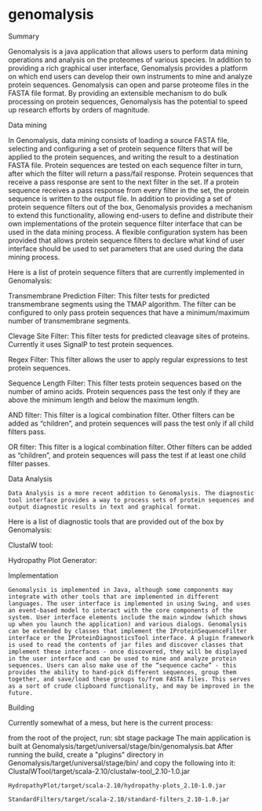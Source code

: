 genomalysis
===========

Summary

Genomalysis is a java application that allows users to perform data mining operations and analysis on the proteomes of various species. In addition to providing a rich graphical user interface, Genomalysis provides a platform on which end users can develop their own instruments to mine and analyze protein sequences. Genomalysis can open and parse proteome files in the FASTA file format. By providing an extensible mechanism to do bulk processing on protein sequences, Genomalysis has the potential to speed up research efforts by orders of magnitude.

Data mining

In Genomalysis, data mining consists of loading a source FASTA file, selecting and configuring a set of protein sequence filters that will be applied to the protein sequences, and writing the result to a destination FASTA file. Protein sequences are tested on each sequence filter in turn, after which the filter will return a pass/fail response. Protein sequences that receive a pass response are sent to the next filter in the set. If a protein sequence receives a pass response from every filter in the set, the protein sequence is written to the output file.
In addition to providing a set of protein sequence filters out of the box, Genomalysis provides a mechanism to extend this functionality, allowing end-users to define and distribute their own implementations of the protein sequence filter interface that can be used in the data mining process. A flexible configuration system has been provided that allows protein sequence filters to declare what kind of user interface should be used to set parameters that are used during the data mining process.

Here is a list of protein sequence filters that are currently implemented in Genomalysis:

Transmembrane Prediction Filter: This filter tests for predicted transmembrane segments using the TMAP algorithm. The filter can be configured to only pass protein sequences that have a minimum/maximum number of transmembrane segments.

Clevage Site Filter: This filter tests for predicted cleavage sites of proteins. Currently it uses SignalP to test protein sequences.

Regex Filter: This filter allows the user to apply regular expressions to test protein sequences.

Sequence Length Filter: This filter tests protein sequences based on the number of amino acids. Protein sequences pass the test only if they are above the minimum length and below the maximum length.

AND filter: This filter is a logical combination filter. Other filters can be added as “children”, and protein sequences will pass the test only if all child filters pass.

OR filter: This filter is a logical combination filter. Other filters can be added as “children”, and protein sequences will pass the test if at least one child filter passes.

Data Analysis

	Data Analysis is a more recent addition to Genomalysis. The diagnostic tool interface provides a way to process sets of protein sequences and output diagnostic results in text and graphical format.

Here is a list of diagnostic tools that are provided out of the box by Genomalysis:

ClustalW tool:

Hydropathy Plot Generator:

Implementation

	Genomalysis is implemented in Java, although some components may integrate with other tools that are implemented in different languages. The user interface is implemented in using Swing, and uses an event-based model to interact with the core components of the system. User interface elements include the main window (which shows up when you launch the application) and various dialogs. Genomalysis can be extended by classes that implement the IProteinSequenceFilter interface or the IProteinDiagnosticsTool interface. A plugin framework is used to read the contents of jar files and discover classes that implement these interfaces - once discovered, they will be displayed in the user interface and can be used to mine and analyze protein sequences. Users can also make use of the “sequence cache” - this provides the ability to hand-pick different sequences, group them together, and save/load these groups to/from FASTA files. This serves as a sort of crude clipboard functionality, and may be improved in the future.

Building

Currently somewhat of a mess, but here is the current process:

from the root of the project, run: 
	sbt stage package
The main application is built at Genomalysis/target/universal/stage/bin/genomalysis.bat
After running the build, create a "plugins" directory in Genomalysis/target/universal/stage/bin/ and copy the following into it:
	ClustalWTool/target/scala-2.10/clustalw-tool_2.10-1.0.jar
	
	HydropathyPlot/target/scala-2.10/hydropathy-plots_2.10-1.0.jar
	
	StandardFilters/target/scala-2.10/standard-filters_2.10-1.0.jar
